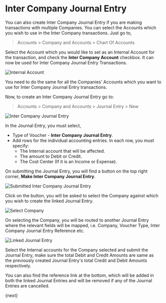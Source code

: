 <!-- add-breadcrumbs -->
# Inter Company Journal Entry

You can also create Inter Company Journal Entry if you are making transactions with multiple Companies.
You can select the Accounts which you wish to use in the Inter Company transactions.
Just go to,

> Accounts > Company and Accounts > Chart Of Accounts

Select the Account which you would like to set as an Internal Account for the transaction, and check the **Inter Company Account** checkbox. It can now be used for Inter Company Journal Entry Transactions.

<img class="screenshot" alt="Internal Account" src="{{docs_base_url}}/assets/img/accounts/internal-account.png">

You need to do the same for all the Companies' Accounts which you want to use for Inter Company Journal Entry transactions.

Now, to create an Inter Company Journal Entry go to:

> Accounts > Company and Accounts > Journal Entry > New

<img class="screenshot" alt="Inter Company Journal Entry" src="{{docs_base_url}}/assets/img/accounts/inter-company-jv.png">

In the Journal Entry, you must select,

* Type of Voucher - **Inter Company Journal Entry**.
* Add rows for the individual accounting entries. In each row, you must specify:
  * The Internal account that will be affected. 
  * The amount to Debit or Credit.
  * The Cost Center (If it is an Income or Expense).

On submitting the Journal Entry, you will find a button on the top right corner, **Make Inter Company Journal Entry**.

<img class="screenshot" alt="Submitted Inter Company Journal Entry" src="{{docs_base_url}}/assets/img/accounts/inter-company-jv-submit.png">

Click on the button, you will be asked to select the Company against which you wish to create the linked Journal Entry.

<img class="screenshot" alt="Select Company" src="{{docs_base_url}}/assets/img/accounts/select-company-jv.png">

On selecting the Company, you will be routed to another Journal Entry where the relevant fields will be mapped, i.e. Company, Voucher Type, Inter Company Journal Entry Reference etc. 

<img class="screenshot" alt="Linked Journal Entry" src="{{docs_base_url}}/assets/img/accounts/linked-jv.png">

Select the Internal accounts for the Company selected and submit the Journal Entry, make sure the total Debit and Credit Amounts are same as the previously created Journal Entry's total Credit and Debit Amounts respectively.

You can also find the reference link at the bottom, which will be added in both the linked Journal Entries and will be removed if any of the Journal Entries are cancelled.

{next}
